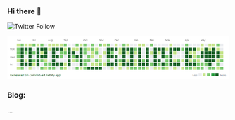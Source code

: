 ### Hi there 👋
![Twitter Follow](https://img.shields.io/twitter/follow/hofertherainbow?style=social)

![Open Source ](https://github.com/erikhofer/erikhofer/raw/master/commits.png)

### Blog:

<!--START_SECTION:feed-->
...
<!--END_SECTION:feed-->

<!--
**erikhofer/erikhofer** is a ✨ _special_ ✨ repository because its `README.md` (this file) appears on your GitHub profile.

Here are some ideas to get you started:

- 🔭 I’m currently working on ...
- 🌱 I’m currently learning ...
- 👯 I’m looking to collaborate on ...
- 🤔 I’m looking for help with ...
- 💬 Ask me about ...
- 📫 How to reach me: ...
- 😄 Pronouns: ...
- ⚡ Fun fact: ...
-->
